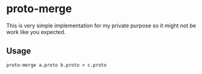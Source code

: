 # proto-merge

This is very simple implementation for my private purpose so it might not be work like you expected.

## Usage 

```shell
proto-merge a.proto b.proto > c.proto
```
